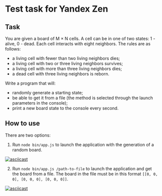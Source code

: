 # Test task for Yandex Zen

## Task
You are given a board of M × N cells. A cell can be in one of two states: 1 - alive, 0 - dead. Each cell interacts with eight neighbors. The rules are as follows:

- a living cell with fewer than two living neighbors dies;
- a living cell with two or three living neighbors survives;
- a living cell with more than three living neighbors dies;
- a dead cell with three living neighbors is reborn.

Write a program that will:
- randomly generate a starting state;
- be able to get it from a file (the method is selected through the launch parameters in the console);
- print a new board state to the console every second.

## How to use
There are two options:
1. Run `node bin/app.js` to launch the application with the generation of a random board.

[![asciicast](https://asciinema.org/a/DTCFTTI814cg81Lsd9zoGtlVB.svg)](https://asciinema.org/a/DTCFTTI814cg81Lsd9zoGtlVB)

2. Run `node bin/app.js /path-to-file` to launch the application and get the board from a file. The board in the file must be in this format `[[0, 0, 0], [0, 0, 0], [0, 0, 0]]`.

[![asciicast](https://asciinema.org/a/HLIgdn0bxkOYmCZeVW9W6Pyp7.svg)](https://asciinema.org/a/HLIgdn0bxkOYmCZeVW9W6Pyp7)
